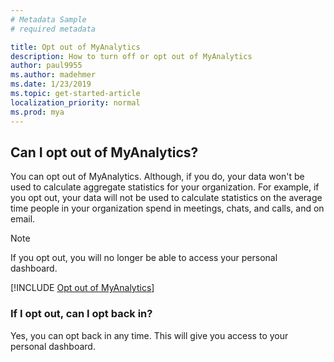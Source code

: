 ```yaml
---
# Metadata Sample
# required metadata

title: Opt out of MyAnalytics
description: How to turn off or opt out of MyAnalytics 
author: paul9955
ms.author: madehmer
ms.date: 1/23/2019
ms.topic: get-started-article
localization_priority: normal 
ms.prod: mya
---
```


## Can I opt out of MyAnalytics? 

You can opt out of MyAnalytics. Although, if you do, your data won't be used to calculate aggregate statistics for your organization. For example, if you opt out, your data will not be used to calculate statistics on the average time people in your organization spend in meetings, chats, and calls, and on email.

> [!Note] 
> If you opt out, you will no longer be able to access your personal dashboard.

[!INCLUDE [Opt out of MyAnalytics](../../Includes/to-opt-out-of-mya.md)]
 
### If I opt out, can I opt back in? 

Yes, you can opt back in any time. This will give you access to your personal dashboard. 